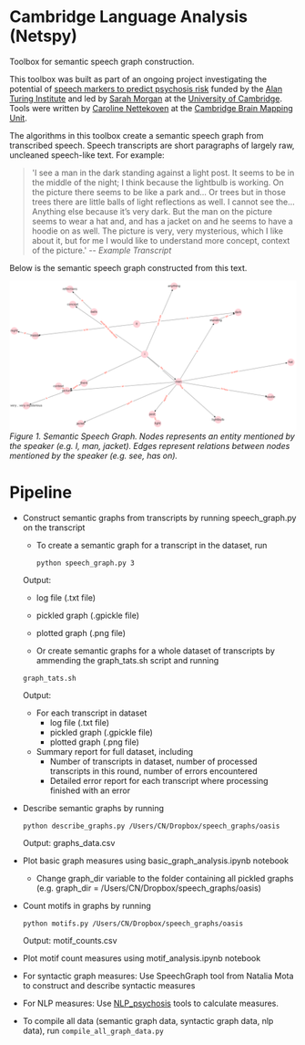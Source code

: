 # Cambridge Language Analysis (Netspy)
Toolbox for semantic speech graph construction.

This toolbox was built as part of an ongoing project investigating the potential of [speech markers to predict psychosis risk](https://www.turing.ac.uk/research/research-projects/towards-incoherent-speech-predictor-psychosis-risk) funded by the [Alan Turing Institute](https://www.turing.ac.uk) and led by [Sarah Morgan](https://www.neuroscience.cam.ac.uk/directory/profile.php?SarahMorgan) at the [University of Cambridge](https://www.cam.ac.uk). Tools were written by [Caroline Nettekoven](https://www.neuroscience.cam.ac.uk/directory/profile.php?caronettekoven) at the  [Cambridge Brain Mapping Unit](http://www.bmu.psychiatry.cam.ac.uk).

The algorithms in this toolbox create a semantic speech graph from transcribed speech. Speech transcripts are short paragraphs of largely raw, uncleaned speech-like text. For example:

> 'I see a man in the dark standing against a light post. It seems to be in the middle of the night; I think because the lightbulb is working. On the picture there seems to be like a park and... Or trees but in those trees there are little balls of light reflections as well. I cannot see the… Anything else because it’s very dark. But the man on the picture seems to wear a hat and, and has a jacket on and he seems to have a hoodie on as well. The picture is very, very mysterious, which I like about it, but for me I would like to understand more concept, context of the picture.'
> -- <cite>Example Transcript</cite>

Below is the semantic speech graph constructed from this text.

![Semantic speech graph example](semantic_speech_graph_example.png)
*Figure 1. Semantic Speech Graph. Nodes represents an entity mentioned by the speaker (e.g. I, man, jacket). Edges represent relations between nodes mentioned by the speaker (e.g. see, has on).*

# Pipeline
- Construct semantic graphs from transcripts by running speech_graph.py on the transcript
  - To create a semantic graph for a transcript in the dataset, run
    ```console
    python speech_graph.py 3
    ```
  Output:
    - log file (.txt file)
    - pickled graph (.gpickle file)
    - plotted graph (.png file)
    
  - Or create semantic graphs for a whole dataset of transcripts by ammending the graph_tats.sh script and running
  ```console
  graph_tats.sh
  ```

  Output:
  - For each transcript in dataset
    - log file (.txt file)
    - pickled graph (.gpickle file)
    - plotted graph (.png file)
  - Summary report for full dataset, including
    - Number of transcripts in dataset, number of processed transcripts in this round, number of errors encountered
    - Detailed error report for each transcript where processing finished with an error

- Describe semantic graphs by running
  ```console
  python describe_graphs.py /Users/CN/Dropbox/speech_graphs/oasis
  ```
  Output: graphs_data.csv
  
- Plot basic graph measures using basic_graph_analysis.ipynb notebook
  - Change graph_dir variable to the folder containing all pickled graphs (e.g. graph_dir = /Users/CN/Dropbox/speech_graphs/oasis)
  
- Count motifs in graphs by running
  ```console
  python motifs.py /Users/CN/Dropbox/speech_graphs/oasis
  ```
  Output: motif_counts.csv

- Plot motif count measures using motif_analysis.ipynb notebook

- For syntactic graph measures: Use SpeechGraph tool from Natalia Mota to construct and describe syntactic measures
- For NLP measures: Use [NLP_psychosis](https://github.com/carobellum/NLP_psychosis) tools to calculate measures. 
- To compile all data (semantic graph data, syntactic graph data, nlp data), run ```compile_all_graph_data.py```